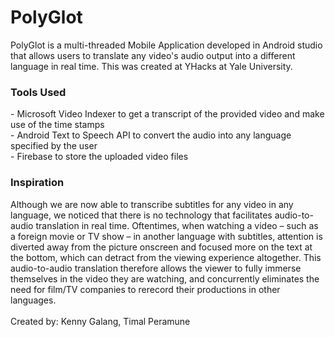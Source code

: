# PolyGlot

PolyGlot is a multi-threaded Mobile Application developed in Android studio that allows users to translate any video's audio output into a different language in real time. This was created at YHacks at Yale University.


<h3>Tools Used</h3>
- Microsoft Video Indexer to get a transcript of the provided video and make use of the time stamps<br>
- Android Text to Speech API to convert the audio into any language specified by the user<br>
- Firebase to store the uploaded video files
<h3>Inspiration</h3>
Although we are now able to transcribe subtitles for any video in any language, we noticed that there is no technology that facilitates audio-to-audio translation in real time. Oftentimes, when watching a video – such as a foreign movie or TV show – in another language with subtitles, attention is diverted away from the picture onscreen and focused more on the text at the bottom, which can detract from the viewing experience altogether. This audio-to-audio translation therefore allows the viewer to fully immerse themselves in the video they are watching, and concurrently eliminates the need for film/TV companies to rerecord their productions in other languages.


<br>
<br>
Created by: Kenny Galang, Timal Peramune
